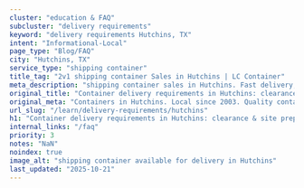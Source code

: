 ```yaml
---
cluster: "education & FAQ"
subcluster: "delivery requirements"
keyword: "delivery requirements Hutchins, TX"
intent: "Informational-Local"
page_type: "Blog/FAQ"
city: "Hutchins, TX"
service_type: "shipping container"
title_tag: "2v1 shipping container Sales in Hutchins | LC Container"
meta_description: "shipping container sales in Hutchins. Fast delivery, competitive pricing. Serving delivery requirements area. Quote ID: KPC. Call (214) 524-4168 for your free quote today."
original_title: "Container delivery requirements in Hutchins: clearance & site prep | LC Container"
original_meta: "Containers in Hutchins. Local since 2003. Quality containers. Fast delivery. Get your free quote — call (214) 524-4168 today. LC Container — your trusted DFW..."
url_slug: "/learn/delivery-requirements/hutchins"
h1: "Container delivery requirements in Hutchins: clearance & site prep"
internal_links: "/faq"
priority: 3
notes: "NaN"
noindex: true
image_alt: "shipping container available for delivery in Hutchins"
last_updated: "2025-10-21"
---
```


<!-- TODO: Add unique city/inventory copy, images, and internal links here. -->
